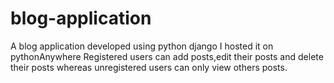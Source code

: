 # blog-application
A blog application developed using python django
I hosted it on pythonAnywhere 
Registered users can add posts,edit their posts and delete their posts whereas unregistered users can only view others posts.
